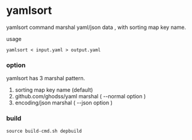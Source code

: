 # yamlsort
yamlsort command marshal yaml/json data , with sorting map key name.

usage

```
yamlsort < input.yaml > output.yaml
```

### option

yamlsort has 3 marshal pattern.
1. sorting map key name (default)
2. github.com/ghodss/yaml marshal ( --normal option )
3. encoding/json marshal ( --json option )

### build

```
source build-cmd.sh depbuild
```
